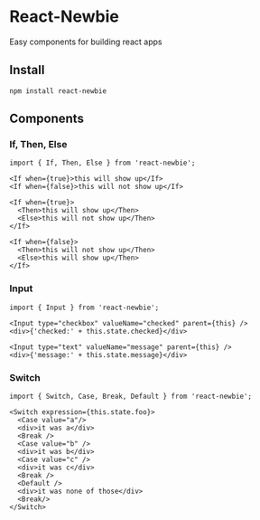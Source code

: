 React-Newbie
============

Easy components for building react apps

## Install

    npm install react-newbie

## Components

### If, Then, Else
    import { If, Then, Else } from 'react-newbie';

    <If when={true}>this will show up</If>
    <If when={false}>this will not show up</If>

    <If when={true}>
      <Then>this will show up</Then>
      <Else>this will not show up</Then>
    </If>

    <If when={false}>
      <Then>this will not show up</Then>
      <Else>this will show up</Then>
    </If>

### Input
    import { Input } from 'react-newbie';

    <Input type="checkbox" valueName="checked" parent={this} />
    <div>{'checked:' + this.state.checked}</div>

    <Input type="text" valueName="message" parent={this} />
    <div>{'message:' + this.state.message}</div>

### Switch
    import { Switch, Case, Break, Default } from 'react-newbie';

    <Switch expression={this.state.foo}>
      <Case value="a"/>
      <div>it was a</div>
      <Break />
      <Case value="b" />
      <div>it was b</div>
      <Case value="c" />
      <div>it was c</div>
      <Break />
      <Default />
      <div>it was none of those</div>
      <Break/>
    </Switch>

